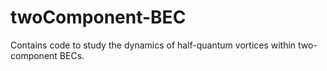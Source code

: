 # twoComponent-BEC
Contains code to study the dynamics of half-quantum vortices within two-component BECs.
